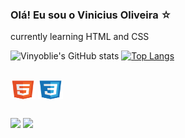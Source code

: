 ### Olá! Eu sou o Vinicius Oliveira ☆

currently learning HTML and CSS

  ![Vinyoblie's GitHub stats](https://github-readme-stats.vercel.app/api?username=vinyoblie&show_icons=true&theme=dracula) [![Top Langs](https://github-readme-stats.vercel.app/api/top-langs/?username=vinyoblie&layout=donut&theme=dracula)](https://github.com/vinyoblie/github-readme-stats)

  <div style="display: inline_block"><br>
  <img align="center" alt="Vinyoblie-HTML" height="30" width="40" src="https://raw.githubusercontent.com/devicons/devicon/master/icons/html5/html5-original.svg">
  <img align="center" alt="Vinyoblie-CSS" height="30" width="40" src="https://raw.githubusercontent.com/devicons/devicon/master/icons/css3/css3-original.svg">
</div>

##

<div> 
  <a href="https://instagram.com/vinyoblie" target="_blank"><img src="https://img.shields.io/badge/-Instagram-%23E4405F?style=for-the-badge&logo=instagram&logoColor=white" target="_blank"></a>
  <a href = "mailto:vinyoblie@gmail.com"><img src="https://img.shields.io/badge/-Gmail-%23333?style=for-the-badge&logo=gmail&logoColor=white" target="_blank"></a>
</div>
